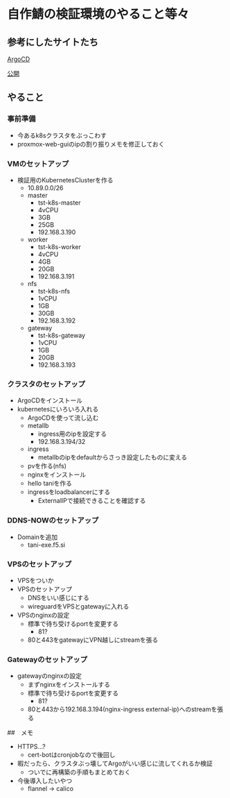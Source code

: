 # 自作鯖の検証環境のやること等々

## 参考にしたサイトたち

[ArgoCD](https://tech.drecom.co.jp/gitops-withargocd/)

[公開](https://blog.ebiiim.com/posts/homelab-kubernetes/)

## やること

### 事前準備

- 今あるk8sクラスタをぶっこわす
- proxmox-web-guiのipの割り振りメモを修正しておく

### VMのセットアップ

- 検証用のKubernetesClusterを作る
    - 10.89.0.0/26
    - master
        - tst-k8s-master
        - 4vCPU
        - 3GB
        - 25GB
        - 192.168.3.190
    - worker
        - tst-k8s-worker
        - 4vCPU
        - 4GB
        - 20GB
        - 192.168.3.191
    - nfs
        - tst-k8s-nfs
        - 1vCPU
        - 1GB
        - 30GB
        - 192.168.3.192
    - gateway
        - tst-k8s-gateway
        - 1vCPU
        - 1GB
        - 20GB
        - 192.168.3.193

### クラスタのセットアップ

- ArgoCDをインストール
- kubernetesにいろいろ入れる
    - ArgoCDを使って流し込む
    - metallb
        - ingress用のipを設定する
        - 192.168.3.194/32
    - ingress
        - metallbのipをdefaultからさっき設定したものに変える
    - pvを作る(nfs)
    - nginxをインストール
    - hello taniを作る
    - ingressをloadbalancerにする
        - ExternalIPで接続できることを確認する

### DDNS-NOWのセットアップ

- Domainを追加
    - tani-exe.f5.si

### VPSのセットアップ

- VPSをついか
- VPSのセットアップ
    - DNSをいい感じにする
    - wireguardをVPSとgatewayに入れる
- VPSのnginxの設定
    - 標準で待ち受けるportを変更する
        - 81?
    - 80と443をgatewayにVPN越しにstreamを張る        

### Gatewayのセットアップ

- gatewayのnginxの設定
    - まずnginxをインストールする
    - 標準で待ち受けるportを変更する
        - 81?
    - 80と443から192.168.3.194(nginx-ingress external-ip)へのstreamを張る

##　メモ

- HTTPS…?
    - cert-botはcronjobなので後回し
- 暇だったら、クラスタぶっ壊してArgoがいい感じに流してくれるか検証
    - ついでに再構築の手順もまとめておく
- 今後導入したいやつ
    - flannel -> calico
